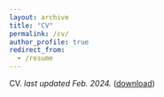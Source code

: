 ```yaml
---
layout: archive
title: "CV"
permalink: /cv/
author_profile: true
redirect_from:
  - /resume
---
```


CV. _last updated Feb. 2024._ ([download](files/raghav_cv_long.pdf))

